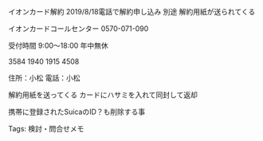 イオンカード解約
2019/8/18電話で解約申し込み
別途 解約用紙が送られてくる

イオンカードコールセンター
0570-071-090

受付時間
9:00～18:00
年中無休

3584 1940 1915 4508

住所：小松
電話：小松

解約用紙を送ってくる
カードにハサミを入れて同封して返却

携帯に登録されたSuicaのID？も削除する事

Tags:
  検討・問合せメモ